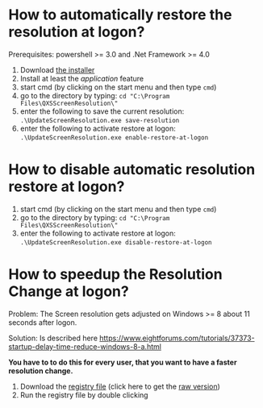 # How to automatically restore the resolution at logon?

Prerequisites: powershell >= 3.0 and .Net Framework >= 4.0

 1. Download [the installer](https://github.com/qxsch/ScreenResolution/raw/master/Binary/ScreenResolutionSetup.msi)
 2. Install at least the *application* feature
 3. start cmd (by clicking on the start menu and then type ```cmd```)
 4. go to the directory by typing: ```cd "C:\Program Files\QXSScreenResolution\"```
 5. enter the following to save the current resolution: ```.\UpdateScreenResolution.exe save-resolution```
 6. enter the following to activate restore at logon:  ```.\UpdateScreenResolution.exe enable-restore-at-logon```
 
 

# How to disable automatic resolution restore at logon?
 1. start cmd (by clicking on the start menu and then type ```cmd```)
 2. go to the directory by typing: ```cd "C:\Program Files\QXSScreenResolution\"```
 3. enter the following to activate restore at logon:  ```.\UpdateScreenResolution.exe disable-restore-at-logon```



# How to speedup the Resolution Change at logon?
Problem: The Screen resolution gets adjusted on Windows >= 8  about 11 seconds after logon.

Solution: Is described here https://www.eightforums.com/tutorials/37373-startup-delay-time-reduce-windows-8-a.html

**You have to to do this for every user, that you want to have a faster resolution change.**

 1. Download the [registry file](https://cdn.rawgit.com/qxsch/ScreenResolution/021f7b06/Binary/Windows_8_No_Startup_Delay.reg)   (click here to get the [raw version](https://raw.githubusercontent.com/qxsch/ScreenResolution/master/Binary/Windows_8_No_Startup_Delay.reg))
 2. Run the registry file by double clicking
